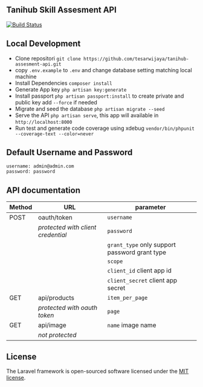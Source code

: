 ## Tanihub Skill Assesment API
[![Build Status](https://travis-ci.org/tesarwijaya/tanihub-assesment-api.svg?branch=master)](https://travis-ci.org/tesarwijaya/tanihub-assesment-api)

## Local Development
- Clone repositori `git clone https://github.com/tesarwijaya/tanihub-assesment-api.git`
- copy `.env.example` to `.env` and change database setting matching local machine
- Install Dependencies `composer install`
- Generate App key `php artisan key:generate`
- Install passport `php artisan passport:install` to create private and public key add `--force` if needed
- Migrate and seed the database `php artisan migrate --seed`
- Serve the API `php artisan serve`, this app will available in `http://localhost:8000`
- Run test and generate code coverage using xdebug `vendor/bin/phpunit --coverage-text --color=never`

## Default Username and Password
```
username: admin@admin.com
password: password
```
## API documentation
| Method | URL | parameter |
| ------ | --- | --------- |
| POST   | oauth/token | `username` |
|        | *protected with client credential* | `password` |
|        |             | `grant_type` only support password grant type |
|        |             | `scope` |
|        |             | `client_id` client app id |
|        |             | `client_secret` client app secret |
| GET    | api/products | `item_per_page` |
|        | *protected with oauth token* | `page` |
| GET    | api/image | `name` image name |
|        | *not protected* |   |
## License

The Laravel framework is open-sourced software licensed under the [MIT license](http://opensource.org/licenses/MIT).
